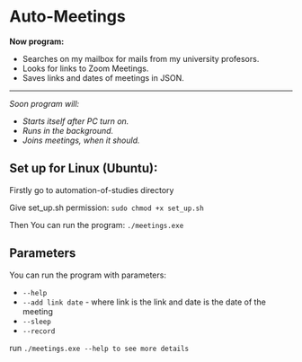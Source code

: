 # Auto-Meetings

**Now program:**
- Searches on my mailbox for mails from my university profesors.
- Looks for links to Zoom Meetings.
- Saves links and dates of meetings in JSON.
- ---------------------------------------------
*Soon program will:*
- *Starts itself after PC turn on.*
- *Runs in the background.*
- *Joins meetings, when it should.*

## Set up for Linux (Ubuntu):
Firstly go to automation-of-studies directory <p>
Give set_up.sh permission: `sudo chmod +x set_up.sh` <p>
Then You can run the program: `./meetings.exe`

## Parameters
You can run the program with parameters:
- `--help`
- `--add link date` - where link is the link and date is the date of the meeting
- `--sleep`
- `--record`

run `./meetings.exe --help to see more details`